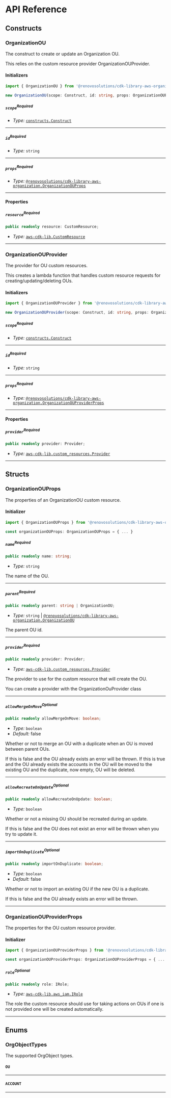 # API Reference <a name="API Reference"></a>

## Constructs <a name="Constructs"></a>

### OrganizationOU <a name="@renovosolutions/cdk-library-aws-organization.OrganizationOU"></a>

The construct to create or update an Organization OU.

This relies on the custom resource provider OrganizationOUProvider.

#### Initializers <a name="@renovosolutions/cdk-library-aws-organization.OrganizationOU.Initializer"></a>

```typescript
import { OrganizationOU } from '@renovosolutions/cdk-library-aws-organization'

new OrganizationOU(scope: Construct, id: string, props: OrganizationOUProps)
```

##### `scope`<sup>Required</sup> <a name="@renovosolutions/cdk-library-aws-organization.OrganizationOU.parameter.scope"></a>

- *Type:* [`constructs.Construct`](#constructs.Construct)

---

##### `id`<sup>Required</sup> <a name="@renovosolutions/cdk-library-aws-organization.OrganizationOU.parameter.id"></a>

- *Type:* `string`

---

##### `props`<sup>Required</sup> <a name="@renovosolutions/cdk-library-aws-organization.OrganizationOU.parameter.props"></a>

- *Type:* [`@renovosolutions/cdk-library-aws-organization.OrganizationOUProps`](#@renovosolutions/cdk-library-aws-organization.OrganizationOUProps)

---



#### Properties <a name="Properties"></a>

##### `resource`<sup>Required</sup> <a name="@renovosolutions/cdk-library-aws-organization.OrganizationOU.property.resource"></a>

```typescript
public readonly resource: CustomResource;
```

- *Type:* [`aws-cdk-lib.CustomResource`](#aws-cdk-lib.CustomResource)

---


### OrganizationOUProvider <a name="@renovosolutions/cdk-library-aws-organization.OrganizationOUProvider"></a>

The provider for OU custom resources.

This creates a lambda function that handles custom resource requests for creating/updating/deleting OUs.

#### Initializers <a name="@renovosolutions/cdk-library-aws-organization.OrganizationOUProvider.Initializer"></a>

```typescript
import { OrganizationOUProvider } from '@renovosolutions/cdk-library-aws-organization'

new OrganizationOUProvider(scope: Construct, id: string, props: OrganizationOUProviderProps)
```

##### `scope`<sup>Required</sup> <a name="@renovosolutions/cdk-library-aws-organization.OrganizationOUProvider.parameter.scope"></a>

- *Type:* [`constructs.Construct`](#constructs.Construct)

---

##### `id`<sup>Required</sup> <a name="@renovosolutions/cdk-library-aws-organization.OrganizationOUProvider.parameter.id"></a>

- *Type:* `string`

---

##### `props`<sup>Required</sup> <a name="@renovosolutions/cdk-library-aws-organization.OrganizationOUProvider.parameter.props"></a>

- *Type:* [`@renovosolutions/cdk-library-aws-organization.OrganizationOUProviderProps`](#@renovosolutions/cdk-library-aws-organization.OrganizationOUProviderProps)

---



#### Properties <a name="Properties"></a>

##### `provider`<sup>Required</sup> <a name="@renovosolutions/cdk-library-aws-organization.OrganizationOUProvider.property.provider"></a>

```typescript
public readonly provider: Provider;
```

- *Type:* [`aws-cdk-lib.custom_resources.Provider`](#aws-cdk-lib.custom_resources.Provider)

---


## Structs <a name="Structs"></a>

### OrganizationOUProps <a name="@renovosolutions/cdk-library-aws-organization.OrganizationOUProps"></a>

The properties of an OrganizationOU custom resource.

#### Initializer <a name="[object Object].Initializer"></a>

```typescript
import { OrganizationOUProps } from '@renovosolutions/cdk-library-aws-organization'

const organizationOUProps: OrganizationOUProps = { ... }
```

##### `name`<sup>Required</sup> <a name="@renovosolutions/cdk-library-aws-organization.OrganizationOUProps.property.name"></a>

```typescript
public readonly name: string;
```

- *Type:* `string`

The name of the OU.

---

##### `parent`<sup>Required</sup> <a name="@renovosolutions/cdk-library-aws-organization.OrganizationOUProps.property.parent"></a>

```typescript
public readonly parent: string | OrganizationOU;
```

- *Type:* `string` | [`@renovosolutions/cdk-library-aws-organization.OrganizationOU`](#@renovosolutions/cdk-library-aws-organization.OrganizationOU)

The parent OU id.

---

##### `provider`<sup>Required</sup> <a name="@renovosolutions/cdk-library-aws-organization.OrganizationOUProps.property.provider"></a>

```typescript
public readonly provider: Provider;
```

- *Type:* [`aws-cdk-lib.custom_resources.Provider`](#aws-cdk-lib.custom_resources.Provider)

The provider to use for the custom resource that will create the OU.

You can create a provider with the OrganizationOuProvider class

---

##### `allowMergeOnMove`<sup>Optional</sup> <a name="@renovosolutions/cdk-library-aws-organization.OrganizationOUProps.property.allowMergeOnMove"></a>

```typescript
public readonly allowMergeOnMove: boolean;
```

- *Type:* `boolean`
- *Default:* false

Whether or not to merge an OU with a duplicate when an OU is moved between parent OUs.

If this is false and the OU already exists an error will be thrown.
If this is true and the OU already exists the accounts in the OU will be moved to the existing OU
and the duplicate, now empty, OU will be deleted.

---

##### `allowRecreateOnUpdate`<sup>Optional</sup> <a name="@renovosolutions/cdk-library-aws-organization.OrganizationOUProps.property.allowRecreateOnUpdate"></a>

```typescript
public readonly allowRecreateOnUpdate: boolean;
```

- *Type:* `boolean`

Whether or not a missing OU should be recreated during an update.

If this is false and the OU does not exist an error will be thrown when you try to update it.

---

##### `importOnDuplicate`<sup>Optional</sup> <a name="@renovosolutions/cdk-library-aws-organization.OrganizationOUProps.property.importOnDuplicate"></a>

```typescript
public readonly importOnDuplicate: boolean;
```

- *Type:* `boolean`
- *Default:* false

Whether or not to import an existing OU if the new OU is a duplicate.

If this is false and the OU already exists an error will be thrown.

---

### OrganizationOUProviderProps <a name="@renovosolutions/cdk-library-aws-organization.OrganizationOUProviderProps"></a>

The properties for the OU custom resource provider.

#### Initializer <a name="[object Object].Initializer"></a>

```typescript
import { OrganizationOUProviderProps } from '@renovosolutions/cdk-library-aws-organization'

const organizationOUProviderProps: OrganizationOUProviderProps = { ... }
```

##### `role`<sup>Optional</sup> <a name="@renovosolutions/cdk-library-aws-organization.OrganizationOUProviderProps.property.role"></a>

```typescript
public readonly role: IRole;
```

- *Type:* [`aws-cdk-lib.aws_iam.IRole`](#aws-cdk-lib.aws_iam.IRole)

The role the custom resource should use for taking actions on OUs if one is not provided one will be created automatically.

---



## Enums <a name="Enums"></a>

### OrgObjectTypes <a name="OrgObjectTypes"></a>

The supported OrgObject types.

#### `OU` <a name="@renovosolutions/cdk-library-aws-organization.OrgObjectTypes.OU"></a>

---


#### `ACCOUNT` <a name="@renovosolutions/cdk-library-aws-organization.OrgObjectTypes.ACCOUNT"></a>

---

